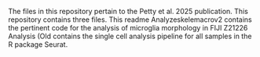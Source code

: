 The files in this repository pertain to the Petty et al. 2025 publication. This repository contains three files. 
This readme
Analyzeskelemacrov2 contains the pertinent code for the analysis of microglia morphology in FIJI
Z21226 Analysis (Old contains the single cell analysis pipeline for all samples in the R package Seurat.
